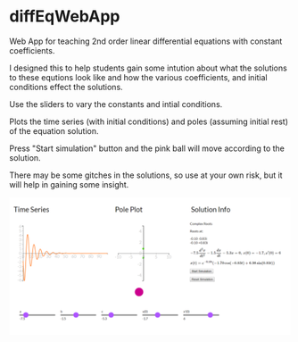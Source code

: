 # diffEqWebApp

Web App for teaching 2nd order linear differential equations with constant coefficients.

I designed this to help students gain some intution about what the solutions to these equtions look like and how the various coefficients, and initial conditions effect the solutions.

Use the sliders to vary the constants and intial conditions.

Plots the time series (with initial conditions) and poles (assuming initial rest) of the equation solution.

Press "Start simulation" button and the pink ball will move according to the solution.

There may be some gitches in the solutions, so use at your own risk, but it will help in gaining some insight.

![screenshot](screenshot.PNG)
